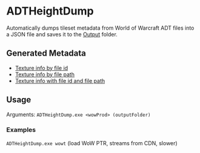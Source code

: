 # ADTHeightDump
Automatically dumps tileset metadata from World of Warcraft ADT files into a JSON file and saves it to the [Output](Output) folder.

## Generated Metadata
- [Texture info by file id](Output/TextureInfoByFileId.json)
- [Texture info by file path](Output/TextureInfoByFilePath.json)
- [Texture info with file id and file path](Output/TextureInfoMeta.json)

## Usage
Arguments:  `ADTHeightDump.exe <wowProd> (outputFolder)`  

### Examples
`ADTHeightDump.exe wowt` (load WoW PTR, streams from CDN, slower)    

